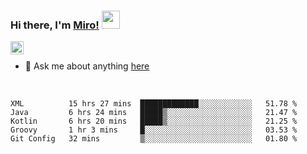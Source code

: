 ### Hi there, I'm [Miro!](https://castariva18.github.io/)  <img src="https://github.com/TheDudeThatCode/TheDudeThatCode/blob/master/Assets/Hi.gif" width="29px">

<a href="https://discord.gg/bhPzjwR">
  <img align="left" alt="Clown Discord" width="21px" src="https://cdn4.iconfinder.com/data/icons/logos-and-brands/512/91_Discord_logo_logos-512.png" />
</a>

<br />

- 💬 Ask me about anything [here](https://github.com/castariva18/castariva18/issues)

<br />

<!--START_SECTION:waka-->
```text
XML          15 hrs 27 mins  █████████████░░░░░░░░░░░░   51.78 % 
Java         6 hrs 24 mins   █████▒░░░░░░░░░░░░░░░░░░░   21.47 % 
Kotlin       6 hrs 20 mins   █████▒░░░░░░░░░░░░░░░░░░░   21.25 % 
Groovy       1 hr 3 mins     █░░░░░░░░░░░░░░░░░░░░░░░░   03.53 % 
Git Config   32 mins         ▒░░░░░░░░░░░░░░░░░░░░░░░░   01.80 % 
```
<!--END_SECTION:waka-->
